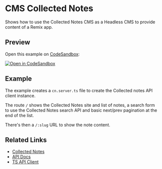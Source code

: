 # CMS Collected Notes

Shows how to use the Collected Notes CMS as a Headless CMS to provide content of a Remix app.

## Preview

Open this example on [CodeSandbox](https://codesandbox.com):

[![Open in CodeSandbox](https://codesandbox.io/static/img/play-codesandbox.svg)](https://codesandbox.io/s/github/remix-run/examples/tree/main/collected-notes)

## Example

The example creates a `cn.server.ts` file to create the Collected notes API client instance.

The route `/` shows the Collected Notes site and list of notes, a search form to use the Collected Notes search API and basic next/prev pagination at the end of the list.

There's then a `/:slug` URL to show the note content.

## Related Links

- [Collected Notes](https://collectednotes.com)
- [API Docs](https://collectednotes.com/blog/api)
- [TS API Client](https://github.com/sergiodxa/collected-notes)

